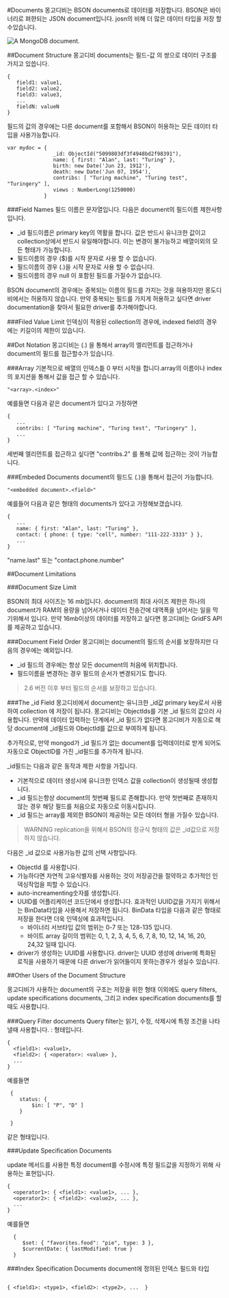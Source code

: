 #Documents
몽고디비는 BSON documents로 데이터를 저장합니다. BSON은 바이너리로 펴햔되는 JSON document입니다. josn의 비해 더 많은 데이터 타입을 저장 할 수있습니다.

![A MongoDB document.](http://docs.mongodb.org/manual/_images/crud-annotated-document.png)

##Document Structure
몽고디비 documents는 필드-값 의 쌍으로 데이터 구조를 가지고 있씁니다.

```
{
   field1: value1,
   field2: value2,
   field3: value3,
   ...
   fieldN: valueN
}

```

필드의 값의 경우에는 다른 document를 포함해서 BSON이 허용하는 모든 데이터 타입을 사용가능합니다.

```
var mydoc = {
               _id: ObjectId("5099803df3f4948bd2f98391"),
               name: { first: "Alan", last: "Turing" },
               birth: new Date('Jun 23, 1912'),
               death: new Date('Jun 07, 1954'),
               contribs: [ "Turing machine", "Turing test", "Turingery" ],
               views : NumberLong(1250000)
            }

```

###Field Names
필드 이름은 문자열입니다.
다음은 document의 필드이름 제한사항입니다.

- _id 필드이름은 primary key의 역활을 합니다. 값은 반드시 유니크한 값이고 collection상에서 반드시 유일해야합니다. 이는 변경이 불가능하고 배열이외의 모든 형태가 가능합니다.
- 필드이름의 경우 ($)를 시작 문자로 사용 할 수 없습니다.
- 필드이름의 경우 (.)을 시작 문자로 사용 할 수 없습니다.
- 필드이름의 경우 null 이 포함된 필드를 가질수가 없습니다.

BSON document의 경우에는 중복되는 이름의 필드를 가지는 것을 혀용하지만 몽도디비에서는 허용하지 않습니다. 만약 중복되는 필드를 가지게 허용하고 싶다면 driver documentation을 찾아서 필요한 driver를 추가해야합니다.

###Filed Value Limit
인덱싱이 적용된 collection의 경우에, indexed field의 경우에는 키길이의 제한이 있습니다.

##Dot Notation
몽고디비는  (.) 을 통해서 array의 엘리먼트를 접근하거나 document의 필드를 접근할수가 있습니다.

###Array
기본적으로 배열의 인덱스틑 0 부터 시작을 합니다.array의 이름이나 index의 포지션을 통해서 값을 접근 할 수 있습니다.

```
"<array>.<index>"
```
예를들면 다음과 같은 document가 있다고 가정하면

```
{
   ...
   contribs: [ "Turing machine", "Turing test", "Turingery" ],
   ...
}
```
세번째 엘리먼트를 접근하고 싶다면 "contribs.2" 를 통해 값에 접근하는 것이 가능합니다.

###Embeded Documents
document의 필드도 (.)을 통해서 접근이 가능합니다.

```
"<embedded document>.<field>"
```
예를들어 다음과 같은 형태의 documents가 있다고 가정해보갰습니다.

```
{
   ...
   name: { first: "Alan", last: "Turing" },
   contact: { phone: { type: "cell", number: "111-222-3333" } },
   ...
}
```
"name.last" 또는 "contact.phone.number"

##Document Limitations

###Document Size Limit

BSON의 최대 사이즈는  16 mb입니다. document의 최대 사이즈 제한은 하나의 document가 RAM의 용량을 넘어서거나 데이터 전송간에 대역폭을 넘어서는 일을 막기위해서 입니다. 만약 16mb이상의 데이터를 저장하고 싶다면 몽고디비는 GridFS API를 제공하고 있습니다.

###Document Field Order
몽고디비는 document의 필드의 순서를 보장하지만 다음의 경우에는 예외입니다.

- _id 필드의 경우에는 항상 모든 document의 처음에 위치합니다.
- 필드이름을 변경하는 경우 필드의 순서가 변경되기도 합니다.

>2.6 버전 이후 부터 필드의 순서를 보장하고 있습니다.

###The _id Field
몽고디비에서 document는 유니크한 _id값 primary key로서 사용하여 collection 에 저장이 됩니다.
몽고디비는 ObjectIds를 기본 _id 필드의 값으러 사용합니다. 만약에 데이터 입력하는 단계에서 _id 필드가 없다면 몽고디비가 자동으로 해당 document에 _id필드와 ObejctId를 값으로 부여하게 됩니다.

추가적으로, 만약 mongod가 _id 필드가 없는 document를 입력데이터로 받게 되어도 자동으로 ObjectID를 가진 _id필드를 추가하게 됩니다.

_id필드는 다음과 같은 동작과 제한 사항을 가집니다.

- 기본적으로 데이터 생성시에 유니크한 인덱스 값을 collection이 생성될때 생성합니다.
- _id 필드는항상 document의 첫번째 필드로 존해합니다. 만약 첫번째로 존재하지 않는 경우 해당 필드를 처음으로 자동으로 이동시킵니다.
- _id 필드는 array를 제외한  BSON이 제공하는 모든 데이터 형을 가질수 있습니다.

> WARNING
> replication을 위해서 BSON의 정규식 형태의 값은 _id값으로 저장하지 않습니다.

다음은 _id 값으로 사용가능한 값의 선택 사항입니다.

- ObjectId 를 사용합니다.
- 가능하다면 자연적 고유식별자를 사용하는 것이 저장공간을 절약하고 추가적인 인덱싱작업을 피할 수 있습니다.
- auto-increamenting숫자를 생성합니다.
- UUID를 어플리케이션 코드단에서 생성합니다. 효과적인 UUID값을 가지기 위해서는 BinData타입을 사용해서 저장하면 됩니다.
BinData 타입을 다음과 같은 형태로 저장을 한다면 더욱 인덱싱에 효과적입니다.
	- 바이너리 서브타입 값의 범위는 0-7 또는 128-135 입니다.
	- 바이트 array 길이의 범위는 0, 1, 2, 3, 4, 5, 6, 7, 8, 10, 12, 14, 16, 20, 24,32 일때 입니다.
- driver가 생성하는 UUID를 사용합니다. driver는 UUID 생성에 driver에 특화된 로직을 사용하기 때문에 다른 driver가 읽어들이지 못하는경우가 생실수 있습니다.

##Other Users of the Document Structure

몽고디비가 사용하는 document의 구조는 저장을 위한 형태 이외에도 query filters, update specifications documents, 그리고 index specification documents를 할때도 사용합니다. 

###Query Filter documents
Query filter는 읽기, 수정, 삭제시에 특정 조건을 나타낼때 사용합니다.
<field>:<value> 형태입니다.

```
{
  <field1>: <value1>,
  <field2>: { <operator>: <value> },
  ...
}
```
예를들면

```
 { 
 	status: { 
 		$in: [ "P", "D" ] 
	} 
 
 } 
```
같은 형태입니다.

###Update Specification Documents

update 메서드를 사용한 특정 document를 수정시에 특정 필드값을 지정하기 위해 사용하는 표현입니다.

```
{
  <operator1>: { <field1>: <value1>, ... },
  <operator2>: { <field2>: <value2>, ... },
  ...
}
```

예를들면

```
  {
     $set: { "favorites.food": "pie", type: 3 },
     $currentDate: { lastModified: true }
  }

```

###Index Specification Documents
document에 정의된 인덱스 필드와 타입


```

{ <field1>: <type1>, <field2>: <type2>, ...  }
```








